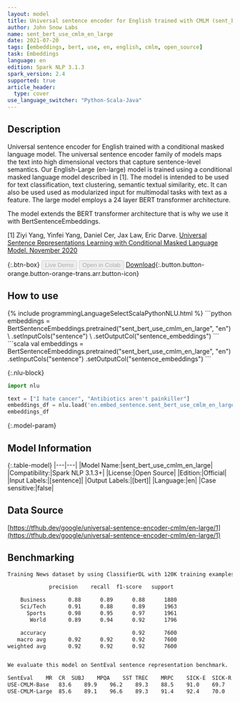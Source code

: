 ```yaml
---
layout: model
title: Universal sentence encoder for English trained with CMLM (sent_bert_use_cmlm_en_large)
author: John Snow Labs
name: sent_bert_use_cmlm_en_large
date: 2021-07-20
tags: [embeddings, bert, use, en, english, cmlm, open_source]
task: Embeddings
language: en
edition: Spark NLP 3.1.3
spark_version: 2.4
supported: true
article_header:
  type: cover
use_language_switcher: "Python-Scala-Java"
---
```


## Description

Universal sentence encoder for English trained with a conditional masked language model. The universal sentence encoder family of models maps the text into high dimensional vectors that capture sentence-level semantics. Our English-Large (en-large) model is trained using a conditional masked language model described in [1]. The model is intended to be used for text classification, text clustering, semantic textual similarity, etc. It can also be used used as modularized input for multimodal tasks with text as a feature. The large model employs a 24 layer BERT transformer architecture.



The model extends the BERT transformer architecture that is why we use it with BertSentenceEmbeddings.

[1] Ziyi Yang, Yinfei Yang, Daniel Cer, Jax Law, Eric Darve. [Universal Sentence Representations Learning with Conditional Masked Language Model. November 2020](https://openreview.net/forum?id=WDVD4lUCTzU)

{:.btn-box}
<button class="button button-orange" disabled>Live Demo</button>
<button class="button button-orange" disabled>Open in Colab</button>
[Download](https://s3.amazonaws.com/auxdata.johnsnowlabs.com/public/models/sent_bert_use_cmlm_en_large_en_3.1.3_2.4_1626783107796.zip){:.button.button-orange.button-orange-trans.arr.button-icon}

## How to use



<div class="tabs-box" markdown="1">
{% include programmingLanguageSelectScalaPythonNLU.html %}
```python
embeddings = BertSentenceEmbeddings.pretrained("sent_bert_use_cmlm_en_large", "en") \
      .setInputCols("sentence") \
      .setOutputCol("sentence_embeddings")
```
```scala
val embeddings = BertSentenceEmbeddings.pretrained("sent_bert_use_cmlm_en_large", "en")
      .setInputCols("sentence")
      .setOutputCol("sentence_embeddings")
```

{:.nlu-block}
```python
import nlu

text = ["I hate cancer", "Antibiotics aren't painkiller"]
embeddings_df = nlu.load('en.embed_sentence.sent_bert_use_cmlm_en_large').predict(text, output_level='sentence')
embeddings_df
```
</div>

{:.model-param}
## Model Information

{:.table-model}
|---|---|
|Model Name:|sent_bert_use_cmlm_en_large|
|Compatibility:|Spark NLP 3.1.3+|
|License:|Open Source|
|Edition:|Official|
|Input Labels:|[sentence]|
|Output Labels:|[bert]|
|Language:|en|
|Case sensitive:|false|

## Data Source

[https://tfhub.dev/google/universal-sentence-encoder-cmlm/en-large/1](https://tfhub.dev/google/universal-sentence-encoder-cmlm/en-large/1)

## Benchmarking

```bash
Training News dataset by using ClassifierDL with 120K training examples:

             precision    recall  f1-score   support

    Business       0.88      0.89      0.88      1880
    Sci/Tech       0.91      0.88      0.89      1963
      Sports       0.98      0.95      0.97      1961
       World       0.89      0.94      0.92      1796

    accuracy                           0.92      7600
   macro avg       0.92      0.92      0.92      7600
weighted avg       0.92      0.92      0.92      7600


We evaluate this model on SentEval sentence representation benchmark.

SentEval	MR	CR	SUBJ	MPQA	SST	TREC	MRPC	SICK-E	SICK-R	Avg
USE-CMLM-Base	83.6	89.9	96.2	89.3	88.5	91.0	69.7	82.3	83.4	86.0
USE-CMLM-Large	85.6	89.1	96.6	89.3	91.4	92.4	70.0	82.2	84.5	86.8
```